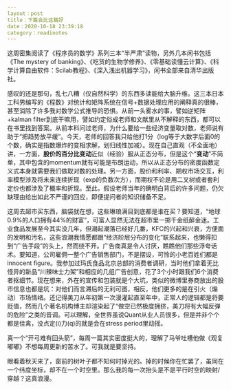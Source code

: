 ```yaml
---
layout：post
title：下篇会比这篇好
date：2020-10-18 23:39:18
category：readinotes
---
```


这周密集阅读了《程序员的数学》系列三本“半严肃”读物，另外几本闲书包括《The mystery of banking》、《吃货的生物学修养》、《零基础读懂云计算》、《科学计算自由软件：Scilab教程》、《深入浅出机器学习》，闲书全部来自清华出版社。

感叹的还是那句，乱七八糟（仅自然科学）的东西多读能给大脑升维。这三本日本工科男编写的《程数》对统计和矩阵系统在信号+数据处理应用的阐释真的很棒，甚至消除了许多我对数学公式推导的恐惧。从前一头雾水的事，譬如逆矩阵+kalman filter到底干嘛用，譬如约定俗成老师和文献里从不解释的东西，都可以在书里找到答案。从前本科问过老师，为什么要给一些经济变量取对数，老师说有助于“把趋势放平缓”。今天，老师的回答我只给他打1分（log等于大数字后面0的个数，确实是指数爆炸的变相求解，划归线性加减）。现在自己直观（不全面地）讲，一方面，**股价的百分比变动**近似（经验）服从正态分布，但是这个“**变动**”不简单，其中包含的momentum就有可能是布朗运动，所以从正态分布的密度函数定义式本身就需要我们做取对数的处理。另一方面，股价和利率、期权市场交互，利率模型涉及将未来连续折现（exp的负数次方），而期权不论是用二叉树或者套利定价也都涉及了概率和折现。至此，假设老师当年的确明白背后的许多问题，仍欠缺理由给出如此不严谨的回应，即便提问者的知识储备不足。

这周去超市买东西，脑袋就在想，这些琳琅满目到底都是谁在买？要知道，“地球0.9%的人口拥有44%的财富”，可富人显然无法在超市里一掷千金纸醉金迷。工业食品发展至今其实没几年，但潮起潮落已经好几番，KFC的兴起和兴衰，方便面的发明和污名，这些浪潮我情愿都跟“经济阶层分布的变化”联系起来，也懒得扣到“广告手段”的头上，然而绕不开。广告商真是令人讨厌，瞧瞧他们那些浮夸话术。要知道，公司雇佣一整个广告销售部门，不是摆设，可怜的小老百姓们都是innocent figure。我参加过玛氏食品北京总部的消费者调研，当时他们拿着无比怪异的新品“川辣味士力架”和相应的几组广告创意，花了3个小时跟我们6个消费者抠细节。现在想来，外在的宣传和包装就是个大坑，类似的微博里券商放出的股市信息也都是坑：对他们而言滞后的无利可图，相反，他们更多的是在引火（煽动）市场情绪。还记得美刀从年初第一次漫灌起直至年中，正常人的逻辑都是将要贬值，然而几个著名机构博主却渲染起了“做空已然极度拥挤，美刀将有大幅反弹的危险”之类的音调。可以理解，全世界虽说Quant从业人员很多，但是并非个个都是佳禽，没点定(i)力(q)的就是会在stress period里动摇。

真一个“开弓难有回头箭”，每周一篇其实密度挺大的，理解了马爷吐槽他做《观复嘟嘟》不想每周更新的苦水了。可我就是要坚持。

眼看着秋天来了，窗前的树叶子都不知何时掉光的。掉的时候你在忙罢了，虽同在一个纬度坐标，却不在一个时空里。那么我的每一次抬头是不是平行时空的映射/穿越？这真浪漫。